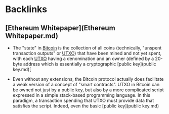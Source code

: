 
# Backlinks
## [Ethereum Whitepaper](Ethereum Whitepaper.md)
- The "state" in [Bitcoin](Bitcoin.md) is the collection of all coins (technically, "unspent transaction outputs" or [UTXO](UTXO.md)) that have been mined and not yet spent, with each [UTXO](UTXO.md) having a denomination and an owner (defined by a 20-byte address which is essentially a cryptographic [public key](public key.md)[

- Even without any extensions, the Bitcoin protocol actually does facilitate a weak version of a concept of "smart contracts". UTXO in Bitcoin can be owned not just by a public key, but also by a more complicated script expressed in a simple stack-based programming language. In this paradigm, a transaction spending that UTXO must provide data that satisfies the script. Indeed, even the basic [public key](public key.md)

